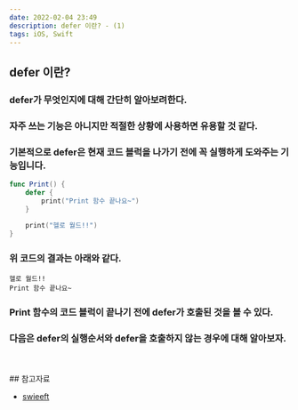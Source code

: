 ```yaml
---
date: 2022-02-04 23:49
description: defer 이란? - (1)
tags: iOS, Swift
---
```


## defer 이란?
### <b class="bold">defer</b>가 무엇인지에 대해 간단히 알아보려한다.
### 자주 쓰는 기능은 아니지만 적절한 상황에 사용하면 유용할 것 같다.
### 기본적으로 <b class="heavy">defer</b>은 현재 코드 블럭을 나가기 전에 꼭 실행하게 도와주는 기능입니다.

```swift
func Print() {
    defer {
        print("Print 함수 끝나요~")
    }
    
    print("헬로 월드!!")
}
```

### 위 코드의 결과는 아래와 같다.
```
헬로 월드!!
Print 함수 끝나요~
```
### <b class="heavy">Print</b> 함수의 코드 블럭이 끝나기 전에 <b class="heavy">defer</b>가 호출된 것을 볼 수 있다.

### 다음은 <b class="heavy">defer</b>의 실행순서와 <b class="heavy">defer</b>을 호출하지 않는 경우에 대해 알아보자.

<br/>
<br/>
## 참고자료
<ul>
<li>
    <a href="https://swieeft.github.io/2020/02/26/defer.html">swieeft</a>
</li>
</ul>
